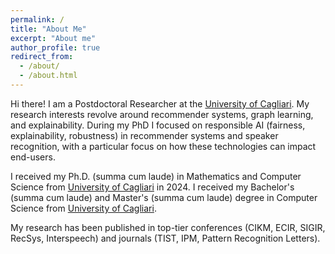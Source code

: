 ```yaml
---
permalink: /
title: "About Me"
excerpt: "About me"
author_profile: true
redirect_from: 
  - /about/
  - /about.html
---
```


Hi there! I am a Postdoctoral Researcher at the [University of Cagliari](https://www.unica.it/unica/en/homepage.page). My research interests revolve around recommender systems, graph learning, and explainability.
During my PhD I focused on responsible AI (fairness, explainability, robustness) in recommender systems and speaker recognition, with a particular focus on how these technologies can impact end-users.

I received my Ph.D. (summa cum laude) in Mathematics and Computer Science from [University of Cagliari](https://www.unica.it/unica/en/homepage.page) in 2024. I received my Bachelor's (summa cum laude) and Master's (summa cum laude) degree in Computer Science from [University of Cagliari](https://www.unica.it/unica/en/homepage.page).

My research has been published in top-tier conferences (CIKM, ECIR, SIGIR, RecSys, Interspeech) and journals (TIST, IPM, Pattern Recognition Letters).
